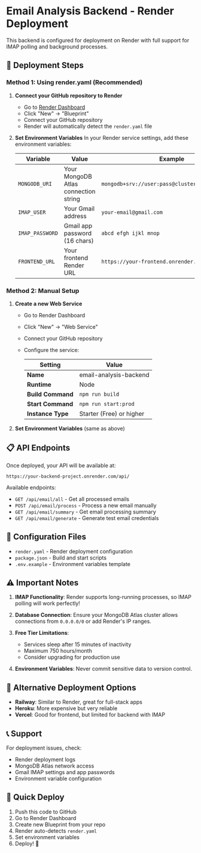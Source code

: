 # Email Analysis Backend - Render Deployment

This backend is configured for deployment on Render with full support for IMAP polling and background processes.

## 🚀 Deployment Steps

### Method 1: Using render.yaml (Recommended)

1. **Connect your GitHub repository to Render**
   - Go to [Render Dashboard](https://dashboard.render.com)
   - Click "New" → "Blueprint"
   - Connect your GitHub repository
   - Render will automatically detect the `render.yaml` file

2. **Set Environment Variables**
   In your Render service settings, add these environment variables:

   | Variable | Value | Example |
   |----------|-------|---------|
   | `MONGODB_URI` | Your MongoDB Atlas connection string | `mongodb+srv://user:pass@cluster.mongodb.net/db` |
   | `IMAP_USER` | Your Gmail address | `your-email@gmail.com` |
   | `IMAP_PASSWORD` | Gmail app password (16 chars) | `abcd efgh ijkl mnop` |
   | `FRONTEND_URL` | Your frontend Render URL | `https://your-frontend.onrender.com` |

### Method 2: Manual Setup

1. **Create a new Web Service**
   - Go to Render Dashboard
   - Click "New" → "Web Service"
   - Connect your GitHub repository
   - Configure the service:

     | Setting | Value |
     |---------|-------|
     | **Name** | email-analysis-backend |
     | **Runtime** | Node |
     | **Build Command** | `npm run build` |
     | **Start Command** | `npm run start:prod` |
     | **Instance Type** | Starter (Free) or higher |

2. **Set Environment Variables** (same as above)

## 📋 API Endpoints

Once deployed, your API will be available at:
```
https://your-backend-project.onrender.com/api/
```

Available endpoints:
- `GET /api/email/all` - Get all processed emails
- `POST /api/email/process` - Process a new email manually
- `GET /api/email/summary` - Get email processing summary
- `GET /api/email/generate` - Generate test email credentials

## 🔧 Configuration Files

- `render.yaml` - Render deployment configuration
- `package.json` - Build and start scripts
- `.env.example` - Environment variables template

## ⚠️ Important Notes

1. **IMAP Functionality**: Render supports long-running processes, so IMAP polling will work perfectly!

2. **Database Connection**: Ensure your MongoDB Atlas cluster allows connections from `0.0.0.0/0` or add Render's IP ranges.

3. **Free Tier Limitations**:
   - Services sleep after 15 minutes of inactivity
   - Maximum 750 hours/month
   - Consider upgrading for production use

4. **Environment Variables**: Never commit sensitive data to version control.

## 🔄 Alternative Deployment Options

- **Railway**: Similar to Render, great for full-stack apps
- **Heroku**: More expensive but very reliable
- **Vercel**: Good for frontend, but limited for backend with IMAP

## 📞 Support

For deployment issues, check:
- Render deployment logs
- MongoDB Atlas network access
- Gmail IMAP settings and app passwords
- Environment variable configuration

## 🚀 Quick Deploy

1. Push this code to GitHub
2. Go to Render Dashboard
3. Create new Blueprint from your repo
4. Render auto-detects `render.yaml`
5. Set environment variables
6. Deploy! 🎉
